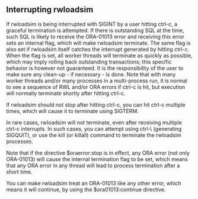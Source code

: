 ## Interrupting rwloadsim 
If rwloadsim is being interrupted with SIGINT by a user hitting ctrl-c, 
a graceful termination is attempted.
If there is outstanding SQL at the time, such SQL is likely to receive 
the ORA-01013 error and receiving this error sets an internal flag, 
which will make rwloadsim terminate.
The same flag is also set if rwloadsim itself catches the interrupt 
generated by hitting ctrl-c.
When the flag is set, all worker threads will terminate as quickly as 
possible, which may imply rolling back outstanding transactions; this 
specific behavior is however not guaranteed.
It is the responsibility of the user to make sure any clean-up - if 
necessary - is done.
Note that with many worker threads and/or many processes in a 
multi-process run, it is normal to see a sequence of RWL and/or ORA 
errors if ctrl-c is hit, but execution will normally terminate shortly 
after hitting ctrl-c. 

If rwloadsim should not stop after hitting ctrl-c, you can hit ctrl-c 
multiple times, which will cause it to terminate using SIGTERM.

In rare cases, rwloadsim will not terminate, even after receiving 
multiple ctrl-c interrupts.
In such cases, you can attempt using ctrl-\ (generating SIGQUIT), or 
use the kill (or killall) command to terminate the rwloadsim processes. 

Note that if the directive $oraerror:stop is in effect, any ORA error 
(not only ORA-01013) will cause the internal termination flag to be 
set, which means that any ORA error in any thread will lead to process 
termination after a short time. 

You can make rwloadsim treat an ORA-01013 like any other error, which 
means it will continue, by using the $ora01013:continue directive.
